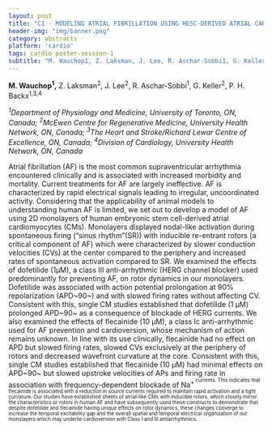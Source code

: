 ```yaml
---
layout: post
title: "C1 - MODELING ATRIAL FIBRILLATION USING HESC-DERIVED ATRIAL CARDIOMYOCYTES"
header-img: "img/banner.png"
category: abstracts
platform: 'cardio'
tags: cardio poster-session-1
subtitle: "M. Wauchop1, Z. Laksman, J. Lee, R. Aschar-Sobbi1, G. Keller, P. H. Backx"
---
```

**M. Wauchop<sup>1</sup>,** Z. Laksman<sup>2</sup>, J. Lee<sup>2</sup>, R. Aschar-Sobbi<sup>1</sup>, G.
Keller<sup>2</sup>, P. H. Backx<sup>1,3,4</sup>

_<sup>1</sup>Department of Physiology and Medicine, University of Toronto, ON,
Canada; <sup>2</sup>McEwen Centre for Regenerative Medicine, University Health
Network, ON, Canada; <sup>3</sup>The Heart and Stroke/Richard Lewar Centre of
Excellence, ON, Canada; <sup>4</sup>Division of Cardiology, University Health
Network, ON, Canada_

Atrial fibrillation (AF) is the most common supraventricular arrhythmia
encountered clinically and is associated with increased morbidity and
mortality. Current treatments for AF are largely ineffective. AF is
characterized by rapid electrical signals leading to irregular,
uncoordinated activity. Considering that the applicability of animal
models to understanding human AF is limited, we set out to develop a
model of AF using 2D monolayers of human embryonic stem cell-derived
atrial cardiomyocytes (CMs). Monolayers displayed nodal-like activation
during spontaneous firing (“sinus rhythm”(SR)) with inducible re-entrant
rotors (a critical component of AF) which were characterized by slower
conduction velocities (CVs) at the center compared to the periphery and
increased rates of spontaneous activation compared to SR. We examined
the effects of dofetilide (1μM), a class III anti-arrhythmic (HERG
channel blocker) used predominantly for preventing AF, on rotor dynamics
in our monolayers. Dofetilide was associated with action potential
prolongation at 90% repolarization (APD~90~) and with slowed firing
rates without affecting CV. Consistent with this, single CM studies
established that dofetilide (1 µM) prolonged APD~90~ as a consequence of
blockade of HERG currents. We also examined the effects of flecainide
(10 μM), a class Ic anti-arrhythmic used for AF prevention and
cardioversion, whose mechanism of action remains unknown. In line with
its use clinically, flecainide had no effect on APD but slowed firing
rates, slowed CVs exclusively at the periphery of rotors and decreased
wavefront curvature at the core. Consistent with this, single CM studies
established that flecainide (10 µM) had minimal effects on APD~90~ but
slowed upstroke velocities of APs and firing rate in association with
frequency-dependent blockade of Na<sup>+<sup> currents. This indicates that
flecainide is associated with a reduction in source currents required to
maintain rapid activation and a tight curvature. Our studies have
established sheets of atrial-like CMs with inducible rotors, which
closely mirror the characteristics or rotors in human AF and have
subsequently used these constructs to demonstrate that despite
dofetilide and flecainide having unique effects on rotor dynamics, these
changes converge to increase the temporal excitability gap and the
overall spatial and temporal electrical organization of our monolayers
which may underlie cardioversion with Class I and III antiarrhythmics.
